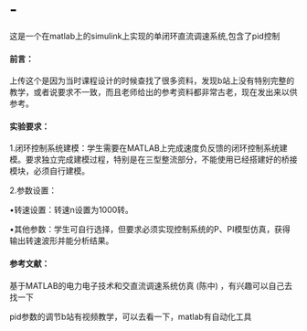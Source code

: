 # -
这是一个在matlab上的simulink上实现的单闭环直流调速系统,包含了pid控制
#### 前言：

上传这个是因为当时课程设计的时候查找了很多资料，发现b站上没有特别完整的教学，或者说要求不一致，而且老师给出的参考资料都非常古老，现在发出来以供参考。



#### 实验要求：

1.闭环控制系统建模：学生需要在MATLAB上完成速度负反馈的闭环控制系统建模。要求独立完成建模过程，特别是在三型整流部分，不能使用已经搭建好的桥接模块，必须自行建模。

2.参数设置：

•转速设置：转速n设置为1000转。

•其他参数：学生可自行选择，但要求必须实现控制系统的P、PI模型仿真，获得输出转速波形并能分析结果。



#### 参考文献：

基于MATLAB的电力电子技术和交直流调速系统仿真 (陈中) ，有兴趣可以自己去找一下

pid参数的调节b站有视频教学，可以去看一下，matlab有自动化工具

